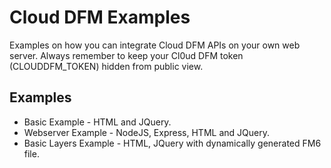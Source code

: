 # Cloud DFM Examples
Examples on how you can integrate Cloud DFM APIs on your own web server.  Always remember to keep your Cl0ud DFM token (CLOUDDFM_TOKEN) hidden from public view.

## Examples
* Basic Example - HTML and JQuery.
* Webserver Example - NodeJS, Express, HTML and JQuery.
* Basic Layers Example - HTML, JQuery with dynamically generated FM6 file.
